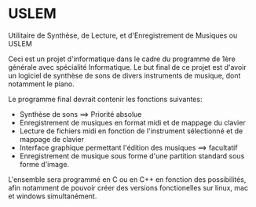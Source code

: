 # USLEM
Utilitaire de Synthèse, de Lecture, et d'Enregistrement de Musiques ou USLEM

Ceci est un projet d'informatique dans le cadre du programme de 1ère générale avec spécialité Informatique.
Le but final de ce projet est d'avoir un logiciel de synthèse de sons de divers instruments de musique, dont notamment le piano.

Le programme final devrait contenir les fonctions suivantes:
- Synthèse de sons ==> Priorité absolue
- Enregistrement de musiques en format midi et de mappage du clavier
- Lecture de fichiers midi en fonction de l'instrument sélectionné et de mappage de clavier
- Interface graphique permettant l'édition des musiques ==> facultatif
- Enregistrement de musique sous forme d'une partition standard sous forme d'image.

L'ensemble sera programmé en C ou en C++ en fonction des possibilités, afin notamment de pouvoir créer des versions fonctionelles sur linux, mac et windows simultanément.
